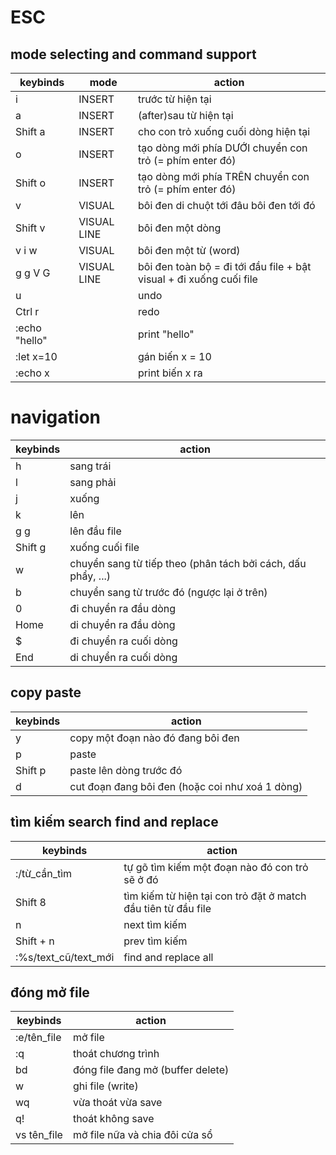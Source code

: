 # ESC

## mode selecting and command support

| keybinds      | mode        | action                                                              |
| ------------- | ----------- | ------------------------------------------------------------------- |
| i             | INSERT      | trước từ hiện tại                                                   |
| a             | INSERT      | (after)sau từ hiện tại                                              |
| Shift a       | INSERT      | cho con trỏ xuống cuối dòng hiện tại                                |
| o             | INSERT      | tạo dòng mới phía DƯỚI chuyển con trỏ (= phím enter đó)             |
| Shift o       | INSERT      | tạo dòng mới phía TRÊN chuyển con trỏ (= phím enter đó)             |
| v             | VISUAL      | bôi đen di chuột tới đâu bôi đen tới đó                             |
| Shift v       | VISUAL LINE | bôi đen một dòng                                                    |
| v i w         | VISUAL      | bôi đen một từ (word)                                               |
| g g V G       | VISUAL LINE | bôi đen toàn bộ = đi tới đầu file + bật visual + đi xuống cuối file |
| u             |             | undo                                                                |
| Ctrl r        |             | redo                                                                |
| :echo "hello" |             | print "hello"                                                       |
| :let x=10     |             | gán biến x = 10                                                     |
| :echo x       |             | print biến x ra                                                     |

# navigation

| keybinds | action                                                       |
| -------- | ------------------------------------------------------------ |
| h        | sang trái                                                    |
| l        | sang phải                                                    |
| j        | xuống                                                        |
| k        | lên                                                          |
| g g      | lên đầu file                                                 |
| Shift g  | xuống cuối file                                              |
| w        | chuyển sang từ tiếp theo (phân tách bởi cách, dấu phẩy, ...) |
| b        | chuyển sang từ trước đó (ngược lại ở trên)                   |
| 0        | đi chuyển ra đầu dòng                                        |
| Home     | di chuyển ra đầu dòng                                        |
| $        | đi chuyển ra cuối dòng                                       |
| End      | di chuyển ra cuối dòng                                       |

## copy paste

| keybinds | action                                          |
| -------- | ----------------------------------------------- |
| y        | copy một đoạn nào đó đang bôi đen               |
| p        | paste                                           |
| Shift p  | paste lên dòng trước đó                         |
| d        | cut đoạn đang bôi đen (hoặc coi như xoá 1 dòng) |

## tìm kiếm search find and replace

| keybinds             | action                                                        |
| -------------------- | ------------------------------------------------------------- |
| :/từ_cần_tìm         | tự gõ tìm kiếm một đoạn nào đó con trỏ sẽ ở đó                |
| Shift 8              | tìm kiếm từ hiện tại con trỏ đặt ở match đầu tiên từ đầu file |
| n                    | next tìm kiếm                                                 |
| Shift + n            | prev tìm kiếm                                                 |
| :%s/text_cũ/text_mới | find and replace all                                          |

## đóng mở file

| keybinds    | action                            |
| ----------- | --------------------------------- |
| :e/tên_file | mở file                           |
| :q          | thoát chương trình                |
| bd          | đóng file đang mở (buffer delete) |
| w           | ghi file (write)                  |
| wq          | vừa thoát vừa save                |
| q!          | thoát không save                  |
| vs tên_file | mở file nữa và chia đôi cửa sổ    |
